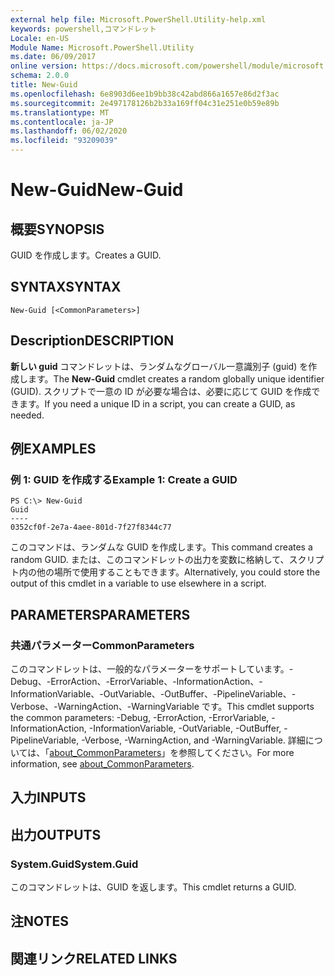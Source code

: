```yaml
---
external help file: Microsoft.PowerShell.Utility-help.xml
keywords: powershell,コマンドレット
Locale: en-US
Module Name: Microsoft.PowerShell.Utility
ms.date: 06/09/2017
online version: https://docs.microsoft.com/powershell/module/microsoft.powershell.utility/new-guid?view=powershell-5.1&WT.mc_id=ps-gethelp
schema: 2.0.0
title: New-Guid
ms.openlocfilehash: 6e8903d6ee1b9bb38c42abd866a1657e86d2f3ac
ms.sourcegitcommit: 2e497178126b2b33a169ff04c31e251e0b59e89b
ms.translationtype: MT
ms.contentlocale: ja-JP
ms.lasthandoff: 06/02/2020
ms.locfileid: "93209039"
---
```

# <span data-ttu-id="c4a82-103">New-Guid</span><span class="sxs-lookup"><span data-stu-id="c4a82-103">New-Guid</span></span>

## <span data-ttu-id="c4a82-104">概要</span><span class="sxs-lookup"><span data-stu-id="c4a82-104">SYNOPSIS</span></span>
<span data-ttu-id="c4a82-105">GUID を作成します。</span><span class="sxs-lookup"><span data-stu-id="c4a82-105">Creates a GUID.</span></span>

## <span data-ttu-id="c4a82-106">SYNTAX</span><span class="sxs-lookup"><span data-stu-id="c4a82-106">SYNTAX</span></span>

```
New-Guid [<CommonParameters>]
```

## <span data-ttu-id="c4a82-107">Description</span><span class="sxs-lookup"><span data-stu-id="c4a82-107">DESCRIPTION</span></span>
<span data-ttu-id="c4a82-108">**新しい guid** コマンドレットは、ランダムなグローバル一意識別子 (guid) を作成します。</span><span class="sxs-lookup"><span data-stu-id="c4a82-108">The **New-Guid** cmdlet creates a random globally unique identifier (GUID).</span></span>
<span data-ttu-id="c4a82-109">スクリプトで一意の ID が必要な場合は、必要に応じて GUID を作成できます。</span><span class="sxs-lookup"><span data-stu-id="c4a82-109">If you need a unique ID in a script, you can create a GUID, as needed.</span></span>

## <span data-ttu-id="c4a82-110">例</span><span class="sxs-lookup"><span data-stu-id="c4a82-110">EXAMPLES</span></span>

### <span data-ttu-id="c4a82-111">例 1: GUID を作成する</span><span class="sxs-lookup"><span data-stu-id="c4a82-111">Example 1: Create a GUID</span></span>

```
PS C:\> New-Guid
Guid
----
0352cf0f-2e7a-4aee-801d-7f27f8344c77
```

<span data-ttu-id="c4a82-112">このコマンドは、ランダムな GUID を作成します。</span><span class="sxs-lookup"><span data-stu-id="c4a82-112">This command creates a random GUID.</span></span>
<span data-ttu-id="c4a82-113">または、このコマンドレットの出力を変数に格納して、スクリプト内の他の場所で使用することもできます。</span><span class="sxs-lookup"><span data-stu-id="c4a82-113">Alternatively, you could store the output of this cmdlet in a variable to use elsewhere in a script.</span></span>

## <span data-ttu-id="c4a82-114">PARAMETERS</span><span class="sxs-lookup"><span data-stu-id="c4a82-114">PARAMETERS</span></span>

### <span data-ttu-id="c4a82-115">共通パラメーター</span><span class="sxs-lookup"><span data-stu-id="c4a82-115">CommonParameters</span></span>
<span data-ttu-id="c4a82-116">このコマンドレットは、一般的なパラメーターをサポートしています。-Debug、-ErrorAction、-ErrorVariable、-InformationAction、-InformationVariable、-OutVariable、-OutBuffer、-PipelineVariable、-Verbose、-WarningAction、-WarningVariable です。</span><span class="sxs-lookup"><span data-stu-id="c4a82-116">This cmdlet supports the common parameters: -Debug, -ErrorAction, -ErrorVariable, -InformationAction, -InformationVariable, -OutVariable, -OutBuffer, -PipelineVariable, -Verbose, -WarningAction, and -WarningVariable.</span></span> <span data-ttu-id="c4a82-117">詳細については、「[about_CommonParameters](../Microsoft.PowerShell.Core/About/about_CommonParameters.md)」を参照してください。</span><span class="sxs-lookup"><span data-stu-id="c4a82-117">For more information, see [about_CommonParameters](../Microsoft.PowerShell.Core/About/about_CommonParameters.md).</span></span>

## <span data-ttu-id="c4a82-118">入力</span><span class="sxs-lookup"><span data-stu-id="c4a82-118">INPUTS</span></span>

## <span data-ttu-id="c4a82-119">出力</span><span class="sxs-lookup"><span data-stu-id="c4a82-119">OUTPUTS</span></span>

### <span data-ttu-id="c4a82-120">System.Guid</span><span class="sxs-lookup"><span data-stu-id="c4a82-120">System.Guid</span></span>
<span data-ttu-id="c4a82-121">このコマンドレットは、GUID を返します。</span><span class="sxs-lookup"><span data-stu-id="c4a82-121">This cmdlet returns a GUID.</span></span>

## <span data-ttu-id="c4a82-122">注</span><span class="sxs-lookup"><span data-stu-id="c4a82-122">NOTES</span></span>

## <span data-ttu-id="c4a82-123">関連リンク</span><span class="sxs-lookup"><span data-stu-id="c4a82-123">RELATED LINKS</span></span>
